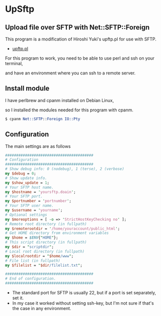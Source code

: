 # UpSftp

## Upload file over SFTP with Net::SFTP::Foreign

This program is a modification of Hiroshi Yuki's upftp.pl for use with SFTP.

- [upftp.pl](https://gist.github.com/hyuki0000/f58ccabccba37b93dbb5823d4f019341) 

For this program to work, you need to be able to use perl and ssh on your terminal,

and have an environment where you can ssh to a remote server.

## Install module

I have perlbrew and cpanm installed on Debian Linux, 

so I installed the modules needed for this program with cpanm.

```perl
$ cpanm Net::SFTP::Foreign IO::Pty
```

## Configuration

The main settings are as follows

```perl
########################################
# Configuration
########################################
# Show debug info: 0 (nodebug), 1 (terse), 2 (verbose)
my $debug = 0;
# Show update info.
my $show_update = 1;
# Your SFTP host name.
my $hostname = 'yoursftp.doain';
# Your SFTP port.
my $portnumber = 'portnumber';
# Your SFTP user name.
my $username = 'yourname';
# Optional settings
my $moreoptions = [ -o => 'StrictHostKeyChecking no' ];
# Remote root directory (in fullpath)
my $remoterootdir = '/home/youraccount/public_html';
# Get HOME directory from environment variables
my $home = $ENV{"HOME"};
# This script directory (in fullpath)
my $dir = "scriptdir";
# Local root directory (in fullpath)
my $localrootdir = "$home/www";
# File list (in fullpath)
my $filelist = "$dir/filelist.txt";

########################################
# End of configuration.
########################################
```

- The standard port for SFTP is usually 22, but if a port is set separately, set it.
- In my case it worked without setting ssh-key, but I'm not sure if that's the case in any environment.

